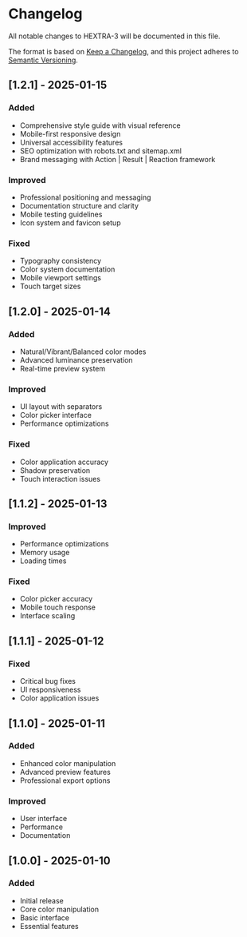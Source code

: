 # Changelog
All notable changes to HEXTRA-3 will be documented in this file.

The format is based on [Keep a Changelog](https://keepachangelog.com/en/1.0.0/),
and this project adheres to [Semantic Versioning](https://semver.org/spec/v2.0.0.html).

## [1.2.1] - 2025-01-15
### Added
- Comprehensive style guide with visual reference
- Mobile-first responsive design
- Universal accessibility features
- SEO optimization with robots.txt and sitemap.xml
- Brand messaging with Action | Result | Reaction framework

### Improved
- Professional positioning and messaging
- Documentation structure and clarity
- Mobile testing guidelines
- Icon system and favicon setup

### Fixed
- Typography consistency
- Color system documentation
- Mobile viewport settings
- Touch target sizes

## [1.2.0] - 2025-01-14
### Added
- Natural/Vibrant/Balanced color modes
- Advanced luminance preservation
- Real-time preview system

### Improved
- UI layout with separators
- Color picker interface
- Performance optimizations

### Fixed
- Color application accuracy
- Shadow preservation
- Touch interaction issues

## [1.1.2] - 2025-01-13
### Improved
- Performance optimizations
- Memory usage
- Loading times

### Fixed
- Color picker accuracy
- Mobile touch response
- Interface scaling

## [1.1.1] - 2025-01-12
### Fixed
- Critical bug fixes
- UI responsiveness
- Color application issues

## [1.1.0] - 2025-01-11
### Added
- Enhanced color manipulation
- Advanced preview features
- Professional export options

### Improved
- User interface
- Performance
- Documentation

## [1.0.0] - 2025-01-10
### Added
- Initial release
- Core color manipulation
- Basic interface
- Essential features
